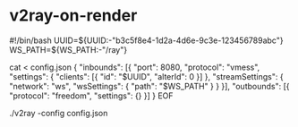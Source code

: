 # v2ray-on-render
#!/bin/bash
UUID=${UUID:-"b3c5f8e4-1d2a-4d6e-9c3e-123456789abc"}
WS_PATH=${WS_PATH:-"/ray"}

cat <<EOF > config.json
{
  "inbounds": [{
    "port": 8080,
    "protocol": "vmess",
    "settings": {
      "clients": [{
        "id": "$UUID",
        "alterId": 0
      }]
    },
    "streamSettings": {
      "network": "ws",
      "wsSettings": {
        "path": "$WS_PATH"
      }
    }
  }],
  "outbounds": [{
    "protocol": "freedom",
    "settings": {}
  }]
}
EOF

./v2ray -config config.json
